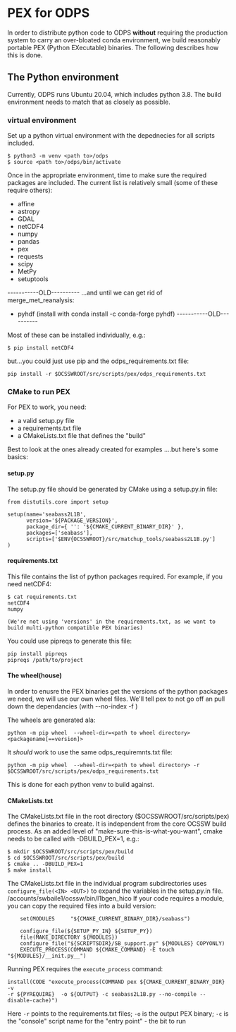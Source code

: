 # PEX for ODPS

In order to distribute python code to ODPS **without** requiring the production
system to carry an over-bloated conda environment, we build reasonably portable
PEX (Python EXecutable) binaries.  The following describes how this is done.

## The Python environment

Currently, ODPS runs Ubuntu 20.04, which includes python 3.8.  The build
environment needs to match that as closely as possible.  

### virtual environment
Set up a python virtual environment with the depednecies for all scripts included.

```
$ python3 -m venv <path to>/odps
$ source <path to>/odps/bin/activate
```

Once in the appropriate environment, time to make sure the required packages are
included.  The current list is relatively small (some of these require others):

 * affine
 * astropy
 * GDAL
 * netCDF4
 * numpy
 * pandas
 * pex
 * requests
 * scipy
 * MetPy
 * setuptools

-----------OLD----------
...and until we can get rid of merge_met_reanalysis:
 * pyhdf (install with conda install -c conda-forge pyhdf)
-----------OLD----------

Most of these can be installed individually, e.g.:
```
$ pip install netCDF4
```
but...you could just use pip and the odps_requirements.txt file:
```
pip install -r $OCSSWROOT/src/scripts/pex/odps_requirements.txt
```

### CMake to run PEX
For PEX to work, you need:
 * a valid setup.py file
 * a requirements.txt file
 * a CMakeLists.txt file that defines the "build"

Best to look at the ones already created for examples ....but here's some basics:

#### setup.py
The setup.py file should be generated by CMake using a setup.py.in file:

```
from distutils.core import setup

setup(name='seabass2L1B',
      version='${PACKAGE_VERSION}',
      package_dir={ '': '${CMAKE_CURRENT_BINARY_DIR}' },
      packages=['seabass'],
      scripts=['$ENV{OCSSWROOT}/src/matchup_tools/seabass2L1B.py']
)
```
#### requirements.txt
This file contains the list of python packages required.  For example, if you need netCDF4:

```
$ cat requirements.txt
netCDF4
numpy

(We're not using 'versions' in the requirements.txt, as we want to build multi-python compatible PEX binaries)
```

You could use pipreqs to generate this file:
```
pip install pipreqs
pipreqs /path/to/project
```

#### The wheel(house)
In order to enusre the PEX binaries get the versions of the python packages we need, we will use our own wheel files.
We'll tell pex to not go off an pull down the dependancies (with --no-index -f <path to wheel directory>)

The wheels are generated ala:
```
python -m pip wheel  --wheel-dir=<path to wheel directory> <packagename[==version]>
```

It *should* work to use the same odps_requiremnts.txt file:
```
python -m pip wheel  --wheel-dir=<path to wheel directory> -r $OCSSWROOT/src/scripts/pex/odps_requirements.txt
```

This is done for each python venv to build against.


#### CMakeLists.txt
The CMakeLists.txt file in the root directory ($OCSSWROOT/src/scripts/pex) defines the binaries to create.
It is independent from the core OCSSW build process.  As an added level of "make-sure-this-is-what-you-want",
cmake needs to be called with -DBUILD_PEX=1,  e.g.:

```
$ mkdir $OCSSWROOT/src/scripts/pex/build
$ cd $OCSSWROOT/src/scripts/pex/build
$ cmake .. -DBUILD_PEX=1
$ make install
```

The CMakeLists.txt file in the individual program subdirectories uses `configure_file(<IN> <OUT>)` to expand the variables in the setup.py.in file.
/accounts/swbaile1/ocssw/bin/l1bgen_hico
If your code requires a module, you can copy the required files into a build version:
```
    set(MODULES     "${CMAKE_CURRENT_BINARY_DIR}/seabass")

    configure_file(${SETUP_PY_IN} ${SETUP_PY})
    file(MAKE_DIRECTORY ${MODULES})
    configure_file("${SCRIPTSDIR}/SB_support.py" ${MODULES} COPYONLY)
    EXECUTE_PROCESS(COMMAND ${CMAKE_COMMAND} -E touch "${MODULES}/__init.py__")
```

Running PEX requires the `execute_process` command:
```
install(CODE "execute_process(COMMAND pex ${CMAKE_CURRENT_BINARY_DIR} -v
-r ${PYREQUIRE}  -o ${OUTPUT} -c seabass2L1B.py --no-compile --disable-cache)")
```

Here `-r` points to the requirements.txt files; `-o` is the output PEX binary; `-c` is the "console" script name for the "entry point" - the bit to run

